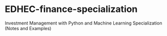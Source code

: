 # EDHEC-finance-specialization
Investment Management with Python and Machine Learning Specialization (Notes and Examples)
